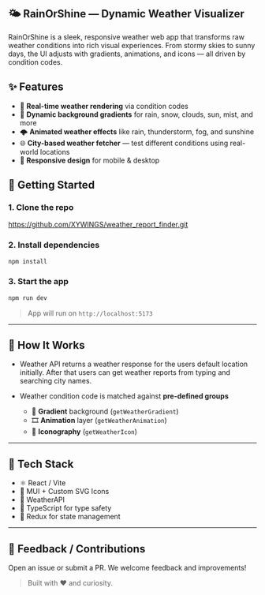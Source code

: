 
## 🌤️ RainOrShine — Dynamic Weather Visualizer

RainOrShine is a sleek, responsive weather web app that transforms raw weather conditions into rich visual experiences. From stormy skies to sunny days, the UI adjusts with gradients, animations, and icons — all driven by condition codes.


## ✨ Features

- 🔁 **Real-time weather rendering** via condition codes
- 🎨 **Dynamic background gradients** for rain, snow, clouds, sun, mist, and more
- 🌩️ **Animated weather effects** like rain, thunderstorm, fog, and sunshine
- 🌐 **City-based weather fetcher** — test different conditions using real-world locations
- 📱 **Responsive design** for mobile & desktop

## 🚀 Getting Started

### 1. Clone the repo

https://github.com/XYWINGS/weather_report_finder.git

### 2. Install dependencies

```bash
npm install
```

### 3. Start the app

```bash
npm run dev
```

> App will run on `http://localhost:5173`

---

## 🧠 How It Works

- Weather API returns a weather response for the users default location initially. After that users can get weather reports from typing and searching city names.
- Weather condition code is matched against **pre-defined groups**

  - 🌈 **Gradient** background (`getWeatherGradient`)
  - 🎞️ **Animation** layer (`getWeatherAnimation`)
  - 🧊 **Iconography** (`getWeatherIcon`)

---

## 🧩 Tech Stack

- ⚛️ React / Vite
- 🌈 MUI + Custom SVG Icons
- 🔁 WeatherAPI
- 🧪 TypeScript for type safety
- 🧊 Redux for state management

---

## 💬 Feedback / Contributions

Open an issue or submit a PR. We welcome feedback and improvements!

> Built with ❤️ and curiosity.
